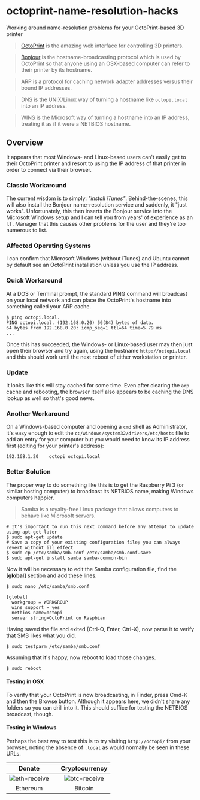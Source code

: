 # octoprint-name-resolution-hacks
Working around name-resolution problems for your OctoPrint-based 3D printer

> [OctoPrint](https://github.com/foosel/OctoPrint) is the amazing web interface for controlling 3D printers.

> [Bonjour](https://en.wikipedia.org/wiki/Bonjour_(software)) is the hostname-broadcasting protocol which is used by OctoPrint so that anyone using an OSX-based computer can refer to their printer by its hostname.

> ARP is a protocol for caching network adapter addresses versus their bound IP addresses.

> DNS is the UNIX/Linux way of turning a hostname like `octopi.local` into an IP address.

> WINS is the Microsoft way of turning a hostname into an IP address, treating it as if it were a NETBIOS hostname.

## Overview
It appears that most Windows- and Linux-based users can't easily get to their OctoPrint printer and resort to using the IP address of that printer in order to connect via their browser.

### Classic Workaround
The current wisdom is to simply: _"install iTunes"_. Behind-the-scenes, this will also install the Bonjour name-resolution service and suddenly, it "just works". Unfortunately, this then inserts the Bonjour service into the Microsoft Windows setup and I can tell you from years' of experience as an I.T. Manager that this causes other problems for the user and they're too numerous to list.

### Affected Operating Systems
I can confirm that Microsoft Windows (without iTunes) and Ubuntu cannot by default see an OctoPrint installation unless you use the IP address.

### Quick Workaround
At a DOS or Terminal prompt, the standard PING command will broadcast on your local network and can place the OctoPrint's hostname into something called your ARP cache.

```
$ ping octopi.local.
PING octopi.local. (192.168.0.20) 56(84) bytes of data.
64 bytes from 192.168.0.20: icmp_seq=1 ttl=64 time=5.79 ms
...
```

Once this has succeeded, the Windows- or Linux-based user may then just open their browser and try again, using the hostname `http://octopi.local` and this should work until the next reboot of either workstation or printer.

### Update
It looks like this will stay cached for some time. Even after clearing the `arp` cache and rebooting, the browser itself also appears to be caching the DNS lookup as well so that's good news.

### Another Workaround
On a Windows-based computer and opening a `cmd` shell as Administrator, it's easy enough to edit the `c:/windows/system32/drivers/etc/hosts` file to add an entry for your computer but you would need to know its IP address first (editing for your printer's address):

```
192.168.1.20	octopi octopi.local
```

### Better Solution
The proper way to do something like this is to get the Raspberry Pi 3 (or similar hosting computer) to broadcast its NETBIOS name, making Windows computers happier.

> Samba is a royalty-free Linux package that allows computers to behave like Microsoft servers.

```
# It's important to run this next command before any attempt to update using apt-get later
$ sudo apt-get update
# Save a copy of your existing configuration file; you can always revert without ill effect
$ sudo cp /etc/samba/smb.conf /etc/samba/smb.conf.save
$ sudo apt-get install samba samba-common-bin
```

Now it will be necessary to edit the Samba configuration file, find the **[global]** section and add these lines.

```
$ sudo nano /etc/samba/smb.conf

[global]
  workgroup = WORKGROUP
  wins support = yes
  netbios name=octopi
  server string=OctoPrint on Raspbian
```

Having saved the file and exited (Ctrl-O, Enter, Ctrl-X), now parse it to verify that SMB likes what you did.

```
$ sudo testparm /etc/samba/smb.conf
```

Assuming that it's happy, now reboot to load those changes.

```
$ sudo reboot
```

#### Testing in OSX
To verify that your OctoPrint is now broadcasting, in Finder, press Cmd-K and then the Browse button. Although it appears here, we didn't share any folders so you can drill into it. This should suffice for testing the NETBIOS broadcast, though.

#### Testing in Windows
Perhaps the best way to test this is to try visiting `http://octopi/` from your browser, noting the absence of `.local` as would normally be seen in these URLs.

|Donate||Cryptocurrency|
|:-----:|---|:--------:|
| ![eth-receive](https://user-images.githubusercontent.com/15971213/40564950-932d4d10-601f-11e8-90f0-459f8b32f01c.png) || ![btc-receive](https://user-images.githubusercontent.com/15971213/40564971-a2826002-601f-11e8-8d5e-eeb35ab53300.png) |
|Ethereum||Bitcoin|
